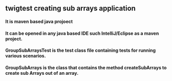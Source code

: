 ## twigtest creating sub arrays application
#### It is maven based java projoect 
#### It can be opened in any java based IDE such IntelliJ/Eclipse as a maven project.
#### GroupSubArraysTest is the test class file containing tests for running various scenarios.
#### GroupSubArrays is the class that contains the method createSubArrays to create sub Arrays out of an array.

